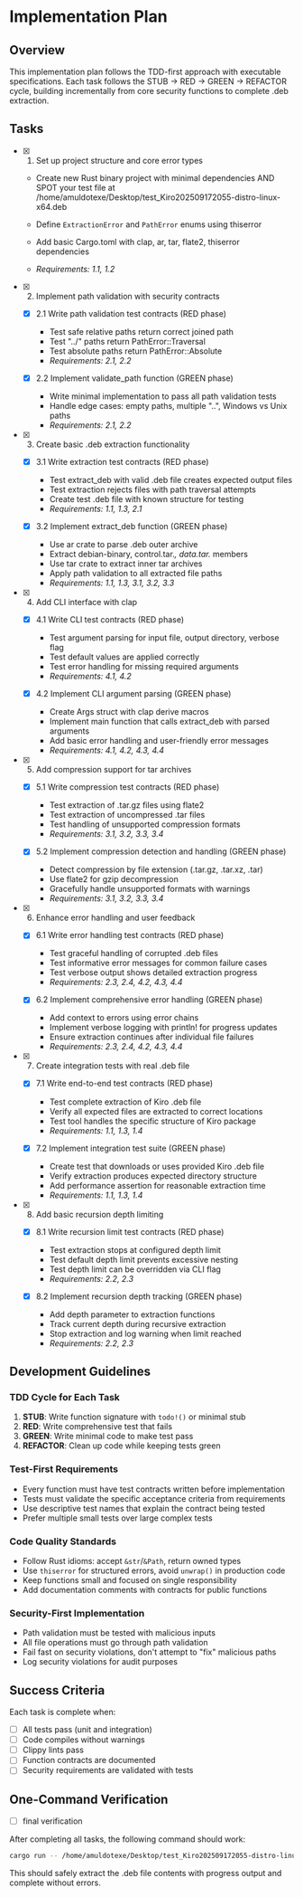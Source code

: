 # Implementation Plan

## Overview

This implementation plan follows the TDD-first approach with executable specifications. Each task follows the STUB → RED → GREEN → REFACTOR cycle, building incrementally from core security functions to complete .deb extraction.

## Tasks



- [x] 1. Set up project structure and core error types
  - Create new Rust binary project with minimal dependencies AND SPOT your test file at /home/amuldotexe/Desktop/test_Kiro202509172055-distro-linux-x64.deb

  - Define `ExtractionError` and `PathError` enums using thiserror
  - Add basic Cargo.toml with clap, ar, tar, flate2, thiserror dependencies
  - _Requirements: 1.1, 1.2_

- [x] 2. Implement path validation with security contracts
  - [x] 2.1 Write path validation test contracts (RED phase)
    - Test safe relative paths return correct joined path
    - Test "../" paths return PathError::Traversal
    - Test absolute paths return PathError::Absolute
    - _Requirements: 2.1, 2.2_
  
  - [x] 2.2 Implement validate_path function (GREEN phase)
    - Write minimal implementation to pass all path validation tests
    - Handle edge cases: empty paths, multiple "..", Windows vs Unix paths
    - _Requirements: 2.1, 2.2_

- [x] 3. Create basic .deb extraction functionality
  - [x] 3.1 Write extraction test contracts (RED phase)
    - Test extract_deb with valid .deb file creates expected output files
    - Test extraction rejects files with path traversal attempts
    - Create test .deb file with known structure for testing
    - _Requirements: 1.1, 1.3, 2.1_
  
  - [x] 3.2 Implement extract_deb function (GREEN phase)
    - Use ar crate to parse .deb outer archive
    - Extract debian-binary, control.tar.*, data.tar.* members
    - Use tar crate to extract inner tar archives
    - Apply path validation to all extracted file paths
    - _Requirements: 1.1, 1.3, 3.1, 3.2, 3.3_

- [x] 4. Add CLI interface with clap
  - [x] 4.1 Write CLI test contracts (RED phase)
    - Test argument parsing for input file, output directory, verbose flag
    - Test default values are applied correctly
    - Test error handling for missing required arguments
    - _Requirements: 4.1, 4.2_
  
  - [x] 4.2 Implement CLI argument parsing (GREEN phase)
    - Create Args struct with clap derive macros
    - Implement main function that calls extract_deb with parsed arguments
    - Add basic error handling and user-friendly error messages
    - _Requirements: 4.1, 4.2, 4.3, 4.4_

- [x] 5. Add compression support for tar archives
  - [x] 5.1 Write compression test contracts (RED phase)
    - Test extraction of .tar.gz files using flate2
    - Test extraction of uncompressed .tar files
    - Test handling of unsupported compression formats
    - _Requirements: 3.1, 3.2, 3.3, 3.4_
  
  - [x] 5.2 Implement compression detection and handling (GREEN phase)
    - Detect compression by file extension (.tar.gz, .tar.xz, .tar)
    - Use flate2 for gzip decompression
    - Gracefully handle unsupported formats with warnings
    - _Requirements: 3.1, 3.2, 3.3, 3.4_

- [x] 6. Enhance error handling and user feedback
  - [x] 6.1 Write error handling test contracts (RED phase)
    - Test graceful handling of corrupted .deb files
    - Test informative error messages for common failure cases
    - Test verbose output shows detailed extraction progress
    - _Requirements: 2.3, 2.4, 4.2, 4.3, 4.4_
  
  - [x] 6.2 Implement comprehensive error handling (GREEN phase)
    - Add context to errors using error chains
    - Implement verbose logging with println! for progress updates
    - Ensure extraction continues after individual file failures
    - _Requirements: 2.3, 2.4, 4.2, 4.3, 4.4_

- [x] 7. Create integration tests with real .deb file
  - [x] 7.1 Write end-to-end test contracts (RED phase)
    - Test complete extraction of Kiro .deb file
    - Verify all expected files are extracted to correct locations
    - Test tool handles the specific structure of Kiro package
    - _Requirements: 1.1, 1.3, 1.4_
  
  - [x] 7.2 Implement integration test suite (GREEN phase)
    - Create test that downloads or uses provided Kiro .deb file
    - Verify extraction produces expected directory structure
    - Add performance assertion for reasonable extraction time
    - _Requirements: 1.1, 1.3, 1.4_

- [x] 8. Add basic recursion depth limiting
  - [x] 8.1 Write recursion limit test contracts (RED phase)
    - Test extraction stops at configured depth limit
    - Test default depth limit prevents excessive nesting
    - Test depth limit can be overridden via CLI flag
    - _Requirements: 2.2, 2.3_
  
  - [x] 8.2 Implement recursion depth tracking (GREEN phase)
    - Add depth parameter to extraction functions
    - Track current depth during recursive extraction
    - Stop extraction and log warning when limit reached
    - _Requirements: 2.2, 2.3_

## Development Guidelines

### TDD Cycle for Each Task
1. **STUB**: Write function signature with `todo!()` or minimal stub
2. **RED**: Write comprehensive test that fails
3. **GREEN**: Write minimal code to make test pass
4. **REFACTOR**: Clean up code while keeping tests green

### Test-First Requirements
- Every function must have test contracts written before implementation
- Tests must validate the specific acceptance criteria from requirements
- Use descriptive test names that explain the contract being tested
- Prefer multiple small tests over large complex tests

### Code Quality Standards
- Follow Rust idioms: accept `&str`/`&Path`, return owned types
- Use `thiserror` for structured errors, avoid `unwrap()` in production code
- Keep functions small and focused on single responsibility
- Add documentation comments with contracts for public functions

### Security-First Implementation
- Path validation must be tested with malicious inputs
- All file operations must go through path validation
- Fail fast on security violations, don't attempt to "fix" malicious paths
- Log security violations for audit purposes

## Success Criteria

Each task is complete when:
- [ ] All tests pass (unit and integration)
- [ ] Code compiles without warnings
- [ ] Clippy lints pass
- [ ] Function contracts are documented
- [ ] Security requirements are validated with tests

## One-Command Verification

- [ ] final verification

After completing all tasks, the following command should work:
```bash
cargo run -- /home/amuldotexe/Desktop/test_Kiro202509172055-distro-linux-x64.deb --output /home/amuldotexe/Desktop/extracted --verbose
```

This should safely extract the .deb file contents with progress output and complete without errors.